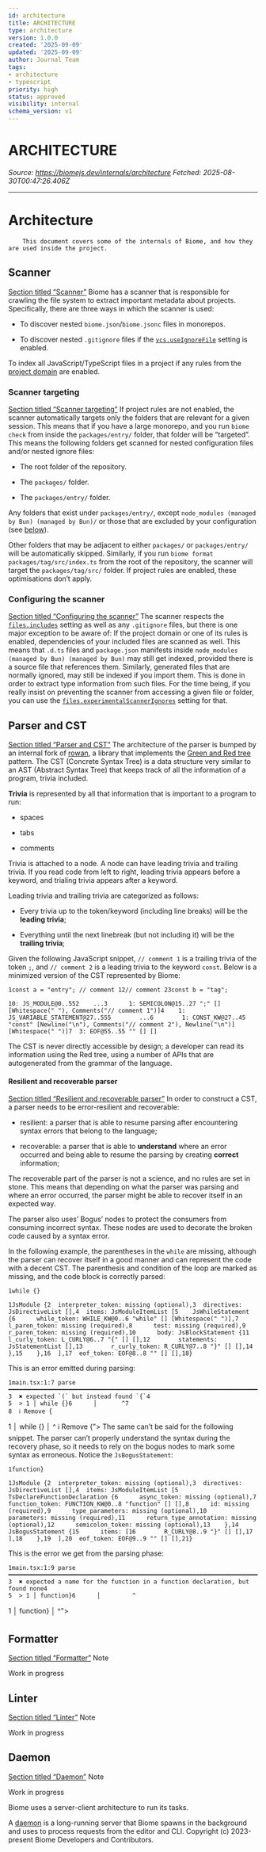 ```yaml
---
id: architecture
title: ARCHITECTURE
type: architecture
version: 1.0.0
created: '2025-09-09'
updated: '2025-09-09'
author: Journal Team
tags:
- architecture
- typescript
priority: high
status: approved
visibility: internal
schema_version: v1
---
```


# ARCHITECTURE

*Source: <https://biomejs.dev/internals/architecture>*
*Fetched: 2025-08-30T00:47:26.406Z*

***

# Architecture

```
    This document covers some of the internals of Biome, and how they are used inside the project.
```

## Scanner

[Section titled “Scanner”](#scanner)
Biome has a scanner that is responsible for crawling the file system to extract
important metadata about projects. Specifically, there are three ways in which
the scanner is used:

- To discover nested `biome.json`/`biome.jsonc` files in monorepos.

- To discover nested `.gitignore` files if the [`vcs.useIgnoreFile`](/reference/configuration/#vcsuseignorefile) setting is enabled.

To index all JavaScript/TypeScript files in a project if any rules from the
[project domain](/linter/domains/#project) are enabled.

### Scanner targeting

[Section titled “Scanner targeting”](#scanner-targeting)
If project rules are not enabled, the scanner automatically targets only the
folders that are relevant for a given session.
This means that if you have a large monorepo, and you run `biome check` from
inside the `packages/entry/` folder, that folder will be “targeted”. This means
the following folders get scanned for nested configuration files and/or nested ignore files:

- The root folder of the repository.

- The `packages/` folder.

- The `packages/entry/` folder.

Any folders that exist under `packages/entry/`, except `node_modules (managed by Bun) (managed by Bun)/` or
those that are excluded by your configuration (see
[below](#configuringthescanner)).

Other folders that may be adjacent to either `packages/` or `packages/entry/` will
be automatically skipped.
Similarly, if you run `biome format packages/tag/src/index.ts` from the root
of the repository, the scanner will target the `packages/tag/src/` folder.
If project rules are enabled, these optimisations don’t apply.

### Configuring the scanner

[Section titled “Configuring the scanner”](#configuring-the-scanner)
The scanner respects the
[`files.includes`](/reference/configuration/#filesincludes) setting as well as
any `.gitignore` files, but there is one major exception to be aware of:
If the project domain or one of its rules is enabled, dependencies of your
included files are scanned as well. This means that `.d.ts` files and
`package.json` manifests inside `node_modules (managed by Bun) (managed by Bun)` may still get indexed, provided
there is a source file that references them. Similarly, generated files that are
normally ignored, may still be indexed if you import them. This is done in order
to extract type information from such files.
For the time being, if you really insist on preventing the scanner from
accessing a given file or folder, you can use the
[`files.experimentalScannerIgnores`](/reference/configuration/#filesexperimentalscannerignores)
setting for that.

## Parser and CST

[Section titled “Parser and CST”](#parser-and-cst)
The architecture of the parser is bumped by an internal fork of [rowan](https://github.com/rust-analyzer/rowan), a library
that implements the [Green and Red tree](https://learn.microsoft.com/en-us/archive/blogs/ericlippert/persistence-facades-and-roslyns-red-green-trees) pattern.
The CST (Concrete Syntax Tree) is a data structure very similar to an AST (Abstract Syntax Tree) that keeps track of all the information of a program, trivia included.

**Trivia** is represented by all that information that is important to a program to run:

- spaces

- tabs

- comments

Trivia is attached to a node. A node can have leading trivia and trailing trivia. If you read code from left to right, leading trivia appears before a keyword, and trialing trivia appears after a keyword.

Leading trivia and trailing trivia are categorized as follows:

- Every trivia up to the token/keyword (including line breaks) will be the **leading trivia**;

- Everything until the next linebreak (but not including it) will be the **trailing trivia**;

Given the following JavaScript snippet, `// comment 1` is a trailing trivia of the token `;`, and `// comment 2` is a leading trivia to the keyword `const`. Below is a minimized version of the CST represented by Biome:

```
1const a = "entry"; // comment 12// comment 23const b = "tag";
```

```
10: JS_MODULE@0..552    ...3      1: SEMICOLON@15..27 ";" [] [Whitespace(" "), Comments("// comment 1")]4    1: JS_VARIABLE_STATEMENT@27..555        ...6        1: CONST_KW@27..45 "const" [Newline("\n"), Comments("// comment 2"), Newline("\n")] [Whitespace(" ")]7  3: EOF@55..55 "" [] []
```

The CST is never directly accessible by design; a developer can read its information using the Red tree, using a number of APIs that are autogenerated from the grammar of the language.

#### Resilient and recoverable parser

[Section titled “Resilient and recoverable parser”](#resilient-and-recoverable-parser)
In order to construct a CST, a parser needs to be error-resilient and recoverable:

- resilient: a parser that is able to resume parsing after encountering syntax errors that belong to the language;

- recoverable: a parser that is able to **understand** where an error occurred and being able to resume the parsing by creating **correct** information;

The recoverable part of the parser is not a science, and no rules are set in stone. This means that depending on what the parser was parsing and where an error occurred, the parser might be able to recover itself in an expected way.

The parser also uses’ Bogus’ nodes to protect the consumers from consuming incorrect syntax. These nodes are used to decorate the broken code caused by a syntax error.

In the following example, the parentheses in the `while` are missing, although the parser can recover itself in a good manner and can represent the code with a decent CST. The parenthesis and condition of the loop are marked as missing, and the code block is correctly parsed:

```
1while {}
```

```
1JsModule {2  interpreter_token: missing (optional),3  directives: JsDirectiveList [],4  items: JsModuleItemList [5    JsWhileStatement {6      while_token: WHILE_KW@0..6 "while" [] [Whitespace(" ")],7      l_paren_token: missing (required),8      test: missing (required),9      r_paren_token: missing (required),10      body: JsBlockStatement {11        l_curly_token: L_CURLY@6..7 "{" [] [],12        statements: JsStatementList [],13        r_curly_token: R_CURLY@7..8 "}" [] [],14      },15    },16  ],17  eof_token: EOF@8..8 "" [] [],18}
```

This is an error emitted during parsing:

```
1main.tsx:1:7 parse ━━━━━━━━━━━━━━━━━━━━━━━━━━━━━━━━━━━━━━━━━━━━━━━━━━━━━━━━━━━━━━━━━━━━━━━━━━━━━━━━━2
3  ✖ expected `(` but instead found `{`4
5  > 1 │ while {}6      │       ^7
8  ℹ Remove {
```

1 │ while {}      │       ^  ℹ Remove {">
The same can’t be said for the following snippet. The parser can’t properly understand the syntax during the recovery phase, so it needs to rely on the bogus nodes to mark some syntax as erroneous. Notice the `JsBogusStatement`:

```
1function}
```

```
1JsModule {2  interpreter_token: missing (optional),3  directives: JsDirectiveList [],4  items: JsModuleItemList [5    TsDeclareFunctionDeclaration {6      async_token: missing (optional),7      function_token: FUNCTION_KW@0..8 "function" [] [],8      id: missing (required),9      type_parameters: missing (optional),10      parameters: missing (required),11      return_type_annotation: missing (optional),12      semicolon_token: missing (optional),13    },14    JsBogusStatement {15      items: [16        R_CURLY@8..9 "}" [] [],17      ],18    },19  ],20  eof_token: EOF@9..9 "" [] [],21}
```

This is the error we get from the parsing phase:

```
1main.tsx:1:9 parse ━━━━━━━━━━━━━━━━━━━━━━━━━━━━━━━━━━━━━━━━━━━━━━━━━━━━━━━━━━━━━━━━━━━━━━━━━━━━━━━━━2
3  ✖ expected a name for the function in a function declaration, but found none4
5  > 1 │ function}6      │         ^
```

1 │ function}      │         ^">

## Formatter

[Section titled “Formatter”](#formatter)
Note

Work in progress

## Linter

[Section titled “Linter”](#linter)
Note

Work in progress

## Daemon

[Section titled “Daemon”](#daemon)
Note

Work in progress

Biome uses a server-client architecture to run its tasks.

A [daemon](https://en.wikipedia.org/wiki/Daemon_\(computing\)) is a long-running server
that Biome spawns in the background and uses to process requests from the editor and CLI.     Copyright (c) 2023-present Biome Developers and Contributors.
